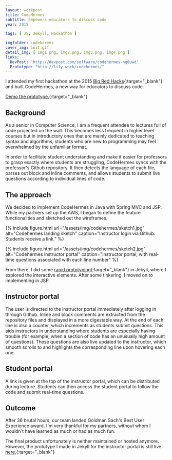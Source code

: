 ```yaml
---
layout: workpost
title: CodeHermes
subtitle: Empowers educators to discuss code
year: 2015

tags: [ JS, Jekyll, Hackathon ]

imgfolder: codehermes
cover_img: init.gif
detail_img: [ img1.png, img2.png, img3.png, img4.png ]
links:
  DevPost: "http://devpost.com/software/codehermes-nq0uwd"
  Prototype: "http://lily.work/codehermes/"
---
```


I attended my first hackathon at the 2015 [Big Red Hacks][brh]{:target="_blank"} and built CodeHermes, a new way for educators to discuss code.

[Demo the prototype.][prototype]{:target="_blank"}

## Background
As a senior in Computer Science, I am a frequent attendee to lectures full of code projected on the wall. This becomes less frequent in higher level courses but in introductory ones that are mainly dedicated to teaching syntax and algorithms, students who are new to programming may feel overwhelmed by the unfamiliar format.

In order to facilitate student understanding and make it easier for professors to grasp exactly where students are struggling, CodeHermes syncs with the professor's Github repository. It then detects the language of each file, parses out block and inline comments, and allows students to submit live questions according to individual lines of code.

## The approach
We decided to implement CodeHermes in Java with Spring MVC and JSP. While my partners set up the AWS, I began to define the feature functionalities and sketched out the wireframes.

{% include figure.html 
  url="/assets/img/codehermes/sketch1.jpg"
  alt="Codehermes landing sketch"
  caption="Instructor login via Github. Students receive a link." %}

{% include figure.html 
  url="/assets/img/codehermes/sketch2.jpg"
  alt="Codehermes instructor portal"
  caption="Instructor portal, with real-time questions associated with each line number" %}

From there, I did some [rapid prototyping][prototype]{:target="_blank"} in Jekyll, where I explored the interactive elements. After some tinkering, I moved on to implementing in JSP.

## Instructor portal
The user is directed to the instructor portal immediately after logging in through Github. Inline and block comments are extracted from the repository files and displayed in a more digestable way. At the end of each line is also a counter, which increments as students submit questions. This aids instructors in understanding where students are especially having trouble (for example, when a section of code has an unusually high amount of questions). These questions are also live updated to the instructor, which smooth scrolls to and highlights the corresponding line upon hovering each one.

## Student portal
A link is given at the top of the instructor portal, which can be distributed during lecture. Students can then access the student portal to follow the code and submit real-time questions.

## Outcome
After 36 brutal hours, our team landed Goldman Sach's Best User Experience award. I'm very thankful for my partners, without whom I wouldn't have learned as much or had as much fun.

The final product unfortunately is neither maintained or hosted anymore. However, the prototype I made in Jekyll for the instructor portal is still live [here.][prototype]{:target="_blank"}

[brh]: http://www.bigredhacks.com/
[prototype]: http://lily.work/codehermes/
